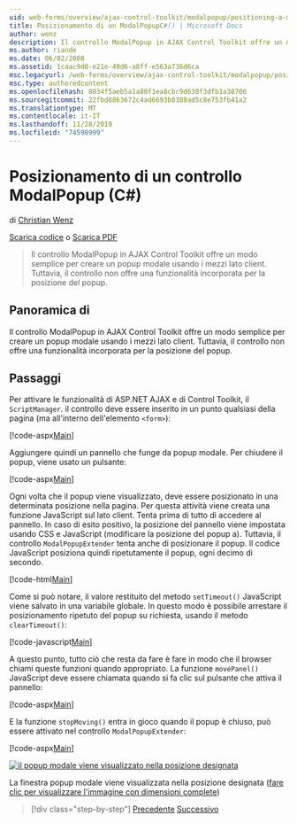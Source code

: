 ```yaml
---
uid: web-forms/overview/ajax-control-toolkit/modalpopup/positioning-a-modalpopup-cs
title: Posizionamento di un ModalPopupC#() | Microsoft Docs
author: wenz
description: Il controllo ModalPopup in AJAX Control Toolkit offre un modo semplice per creare un popup modale usando i mezzi lato client. Tuttavia, il controllo non offre...
ms.author: riande
ms.date: 06/02/2008
ms.assetid: 1caac9d0-e21e-49d6-a8ff-e563a736d6ca
msc.legacyurl: /web-forms/overview/ajax-control-toolkit/modalpopup/positioning-a-modalpopup-cs
msc.type: authoredcontent
ms.openlocfilehash: 8034f5aeb5a1a80f1ea8cbc9d638f3dfb1a38706
ms.sourcegitcommit: 22fbd8863672c4ad6693b8388ad5c8e753fb41a2
ms.translationtype: MT
ms.contentlocale: it-IT
ms.lasthandoff: 11/28/2019
ms.locfileid: "74598999"
---
```

# <a name="positioning-a-modalpopup-c"></a>Posizionamento di un controllo ModalPopup (C#)

di [Christian Wenz](https://github.com/wenz)

[Scarica codice](https://download.microsoft.com/download/2/4/0/24052038-f942-4336-905b-b60ae56f0dd5/ModalPopup4.cs.zip) o [Scarica PDF](https://download.microsoft.com/download/b/6/a/b6ae89ee-df69-4c87-9bfb-ad1eb2b23373/modalpopup4CS.pdf)

> Il controllo ModalPopup in AJAX Control Toolkit offre un modo semplice per creare un popup modale usando i mezzi lato client. Tuttavia, il controllo non offre una funzionalità incorporata per la posizione del popup.

## <a name="overview"></a>Panoramica di

Il controllo ModalPopup in AJAX Control Toolkit offre un modo semplice per creare un popup modale usando i mezzi lato client. Tuttavia, il controllo non offre una funzionalità incorporata per la posizione del popup.

## <a name="steps"></a>Passaggi

Per attivare le funzionalità di ASP.NET AJAX e di Control Toolkit, il `ScriptManager`. il controllo deve essere inserito in un punto qualsiasi della pagina (ma all'interno dell'elemento `<form>`):

[!code-aspx[Main](positioning-a-modalpopup-cs/samples/sample1.aspx)]

Aggiungere quindi un pannello che funge da popup modale. Per chiudere il popup, viene usato un pulsante:

[!code-aspx[Main](positioning-a-modalpopup-cs/samples/sample2.aspx)]

Ogni volta che il popup viene visualizzato, deve essere posizionato in una determinata posizione nella pagina. Per questa attività viene creata una funzione JavaScript sul lato client. Tenta prima di tutto di accedere al pannello. In caso di esito positivo, la posizione del pannello viene impostata usando CSS e JavaScript (modificare la posizione del popup a). Tuttavia, il controllo `ModalPopupExtender` tenta anche di posizionare il popup. Il codice JavaScript posiziona quindi ripetutamente il popup, ogni decimo di secondo.

[!code-html[Main](positioning-a-modalpopup-cs/samples/sample3.html)]

Come si può notare, il valore restituito del metodo `setTimeout()` JavaScript viene salvato in una variabile globale. In questo modo è possibile arrestare il posizionamento ripetuto del popup su richiesta, usando il metodo `clearTimeout()`:

[!code-javascript[Main](positioning-a-modalpopup-cs/samples/sample4.js)]

A questo punto, tutto ciò che resta da fare è fare in modo che il browser chiami queste funzioni quando appropriato. La funzione `movePanel()` JavaScript deve essere chiamata quando si fa clic sul pulsante che attiva il pannello:

[!code-aspx[Main](positioning-a-modalpopup-cs/samples/sample5.aspx)]

E la funzione `stopMoving()` entra in gioco quando il popup è chiuso, può essere attivato nel controllo `ModalPopupExtender`:

[!code-aspx[Main](positioning-a-modalpopup-cs/samples/sample6.aspx)]

[![il popup modale viene visualizzato nella posizione designata](positioning-a-modalpopup-cs/_static/image2.png)](positioning-a-modalpopup-cs/_static/image1.png)

La finestra popup modale viene visualizzata nella posizione designata ([fare clic per visualizzare l'immagine con dimensioni complete](positioning-a-modalpopup-cs/_static/image3.png))

> [!div class="step-by-step"]
> [Precedente](handling-postbacks-from-a-modalpopup-cs.md)
> [Successivo](launching-a-modal-popup-window-from-server-code-vb.md)
